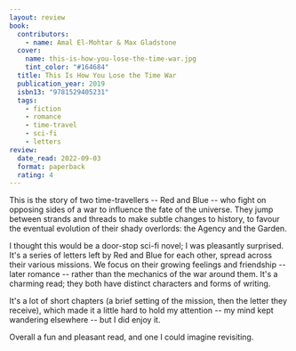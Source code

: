 ```yaml
---
layout: review
book:
  contributors:
    - name: Amal El-Mohtar & Max Gladstone
  cover:
    name: this-is-how-you-lose-the-time-war.jpg
    tint_color: "#164684"
  title: This Is How You Lose the Time War
  publication_year: 2019
  isbn13: "9781529405231"
  tags:
    - fiction
    - romance
    - time-travel
    - sci-fi
    - letters
review:
  date_read: 2022-09-03
  format: paperback
  rating: 4
---
```


This is the story of two time-travellers -- Red and Blue -- who fight on opposing sides of a war to influence the fate of the universe.
They jump between strands and threads to make subtle changes to history, to favour the eventual evolution of their shady overlords: the Agency and the Garden.

I thought this would be a door-stop sci-fi novel; I was pleasantly surprised.
It's a series of letters left by Red and Blue for each other, spread across their various missions.
We focus on their growing feelings and friendship -- later romance -- rather than the mechanics of the war around them.
It's a charming read; they both have distinct characters and forms of writing.

It's a lot of short chapters (a brief setting of the mission, then the letter they receive), which made it a little hard to hold my attention -- my mind kept wandering elsewhere -- but I did enjoy it.

Overall a fun and pleasant read, and one I could imagine revisiting.


